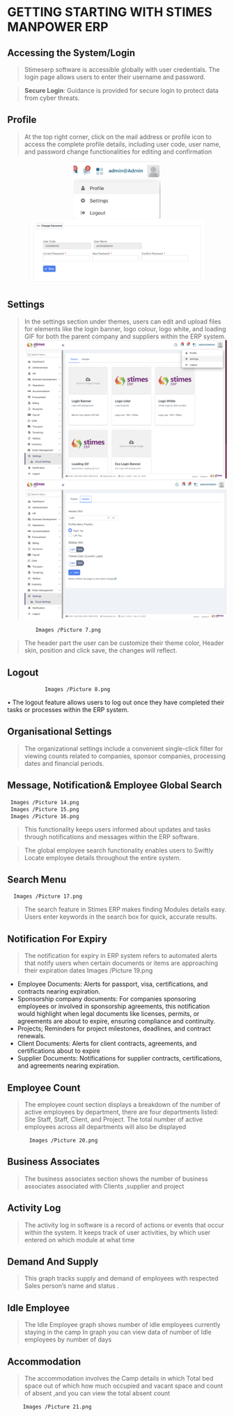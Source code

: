 # GETTING STARTING WITH STIMES MANPOWER  ERP
## Accessing the System/Login

>	Stimeserp software is accessible globally with user credentials. The login page  allows users to enter their username and password.

>	**Secure Login**:
Guidance is provided for secure login to protect data from cyber threats.

## Profile       
>	At the top right corner, click on the mail address or profile icon to access the complete profile details, including user code, user name, and password change functionalities for editing and confirmation


<div style="text-align:center;">
    <img src="images/profile-setup,1.png" alt="alt text" width="200" height="130">
</div>

<div style="text-align:center;">
    <img src="images/profile-setup.png" alt="alt text" width="400" height="150">
</div>


## Settings

>In the settings section under themes, users can edit and upload files for elements like the login banner, logo colour, logo white, and loading GIF for both the parent company and suppliers within the ERP system.
![alt text](Settings,theme.png)
![alt text](Settings,header.png)

             Images /Picture 7.png
>	The header part the user can be customize their theme color, Header skin, position and click save, the changes will reflect. 

## Logout 
                Images /Picture 8.png
•	The logout feature allows users to log out once they have completed their tasks or processes within the ERP system.


## Organisational Settings

>	The organizational settings include a convenient single-click filter for viewing counts related to companies, sponsor companies, processing dates and financial periods. 

## Message, Notification& Employee Global Search 
     Images /Picture 14.png 
     Images /Picture 15.png  
     Images /Picture 16.png

>This functionality keeps users informed about updates and tasks through notifications and messages within the ERP software.

>	The global employee search functionality enables users to Swiftly Locate employee details throughout the entire system.

## Search Menu  
      Images /Picture 17.png
>The search feature in Stimes ERP makes finding Modules details easy. Users enter keywords in the search box for quick, accurate results.


## Notification For Expiry
>The notification for expiry in ERP system refers to automated alerts that notify users when certain documents or items are approaching their expiration dates
Images /Picture 19.png

-	Employee Documents: Alerts for passport, visa, certifications, and contracts nearing expiration.
-	Sponsorship company documents: For companies sponsoring employees or involved in sponsorship agreements, this notification would highlight when legal documents like licenses, permits, or agreements are about to expire, ensuring compliance and continuity.
-	Projects; Reminders for project milestones, deadlines, and contract renewals.
-	Client Documents: Alerts for client contracts, agreements, and certifications about to expire
-	Supplier Documents: Notifications for supplier contracts, certifications, and agreements nearing expiration.

## Employee Count 
>The employee count section displays a breakdown of the number of active employees by department, there are four departments listed: Site Staff, Staff, Client, and Project. The total number of active employees across all departments will also be displayed 

           Images /Picture 20.png

## Business Associates 
>The business associates section shows the number of business associates associated with Clients ,supplier and project


## Activity Log
>The activity log in  software is a record of actions or events that occur within the system. It keeps track of user activities, by which user entered on which module at what time 

## Demand And Supply 
>This graph tracks supply and demand of employees with respected Sales person’s name and status . 
## Idle Employee 
>The Idle Employee graph shows number of idle employees  currently staying in the camp
In graph you can view data of number of Idle employees by number of days 

## Accommodation
>The accommodation involves the Camp details in which Total bed space out of which how much occupied and vacant space and count of absent ,and you can view the total absent count
   
         Images /Picture 21.png

